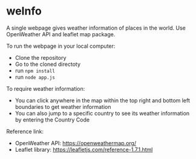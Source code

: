 # weInfo
A single webpage gives weather information of places in the world. Use OpenWeather API and leaflet map package.

To run the webpage in your local computer:
* Clone the repository
* Go to the cloned directoty
* run `npm install`
* run `node app.js`

To require weather information:
* You can click anywhere in the map within the top right and bottom left boundaries to get weather information
* You can also jump to a specific country to see its weather information by entering the Country Code

Reference link:
* OpenWeather API: https://openweathermap.org/
* Leaflet library: https://leafletjs.com/reference-1.7.1.html
